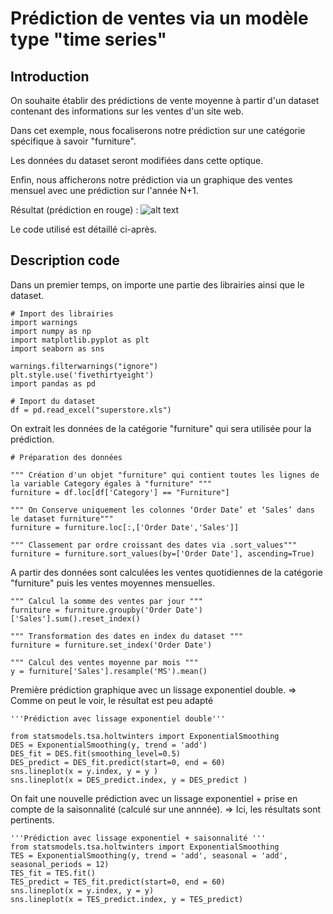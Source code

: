 # Prédiction de ventes via un modèle type "time series"

## Introduction

On souhaite établir des prédictions de vente moyenne à partir d'un dataset contenant des informations sur les ventes d'un site web.

Dans cet exemple, nous focaliserons notre prédiction sur une catégorie spécifique à savoir "furniture". 

Les données du dataset seront modifiées dans cette optique.

Enfin, nous afficherons notre prédiction via un graphique des ventes mensuel avec une prédiction sur l'année N+1.

Résultat (prédiction en rouge) :
![alt text](https://github.com/MathieuBerthier/ML_Time_Series-Superstore/img/prediction_with_seasonnality.png)

Le code utilisé est détaillé ci-après.

## Description code

Dans un premier temps, on importe une partie des librairies ainsi que le dataset.

```
# Import des librairies
import warnings
import numpy as np
import matplotlib.pyplot as plt
import seaborn as sns

warnings.filterwarnings("ignore")
plt.style.use('fivethirtyeight')
import pandas as pd

# Import du dataset
df = pd.read_excel("superstore.xls")
```


On extrait les données de la catégorie "furniture" qui sera utilisée pour la prédiction.

```
# Préparation des données

""" Création d'un objet "furniture" qui contient toutes les lignes de la variable Category égales à "furniture" """
furniture = df.loc[df['Category'] == "Furniture"]

""" On Conserve uniquement les colonnes ‘Order Date’ et ‘Sales’ dans le dataset furniture"""
furniture = furniture.loc[:,['Order Date','Sales']]

""" Classement par ordre croissant des dates via .sort_values"""
furniture = furniture.sort_values(by=['Order Date'], ascending=True)
```

A partir des données sont calculées les ventes quotidiennes de la catégorie "furniture" puis les ventes moyennes mensuelles.

```
""" Calcul la somme des ventes par jour """
furniture = furniture.groupby('Order Date')['Sales'].sum().reset_index()

""" Transformation des dates en index du dataset """
furniture = furniture.set_index('Order Date')

""" Calcul des ventes moyenne par mois """
y = furniture['Sales'].resample('MS').mean() 
```

Première prédiction graphique avec un lissage exponentiel double.
=> Comme on peut le voir, le résultat est peu adapté

```
'''Prédiction avec lissage exponentiel double'''

from statsmodels.tsa.holtwinters import ExponentialSmoothing
DES = ExponentialSmoothing(y, trend = 'add')
DES_fit = DES.fit(smoothing_level=0.5)
DES_predict = DES_fit.predict(start=0, end = 60)
sns.lineplot(x = y.index, y = y )
sns.lineplot(x = DES_predict.index, y = DES_predict )
```

On fait une nouvelle prédiction avec un lissage exponentiel + prise en compte de la saisonnalité (calculé sur une annnée).
=> Ici, les résultats sont pertinents.

```
'''Prédiction avec lissage exponentiel + saisonnalité '''
from statsmodels.tsa.holtwinters import ExponentialSmoothing
TES = ExponentialSmoothing(y, trend = 'add', seasonal = 'add', seasonal_periods = 12)
TES_fit = TES.fit()
TES_predict = TES_fit.predict(start=0, end = 60)
sns.lineplot(x = y.index, y = y)
sns.lineplot(x = TES_predict.index, y = TES_predict)
```